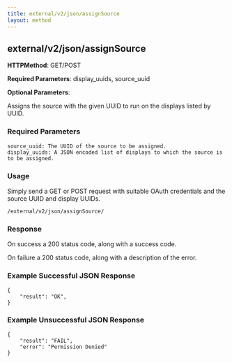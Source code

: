 ```yaml
---
title: external/v2/json/assignSource
layout: method
---
```

## external/v2/json/assignSource

**HTTPMethod**: GET/POST

**Required Parameters**: display_uuids, source_uuid

**Optional Parameters**: 


Assigns the source with the given UUID to run on the displays listed by UUID.

### Required Parameters

    source_uuid: The UUID of the source to be assigned.
    display_uuids: A JSON encoded list of displays to which the source is to be assigned.

### Usage

Simply send a GET or POST request with suitable OAuth credentials and the source UUID and display UUIDs.

`/external/v2/json/assignSource/`

### Response

On success a 200 status code, along with a success code.

On failure a 200 status code, along with a description of the error.

### Example Successful JSON Response

    {
        "result": "OK",
    }

### Example Unsuccessful JSON Response

    {
        "result": "FAIL",
        "error": "Permission Denied" 
    }
